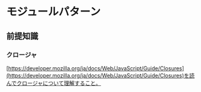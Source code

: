 # モジュールパターン


## 前提知識

### クロージャ
[https://developer.mozilla.org/ja/docs/Web/JavaScript/Guide/Closures](https://developer.mozilla.org/ja/docs/Web/JavaScript/Guide/Closures)を読んでクロージャについて理解すること。


